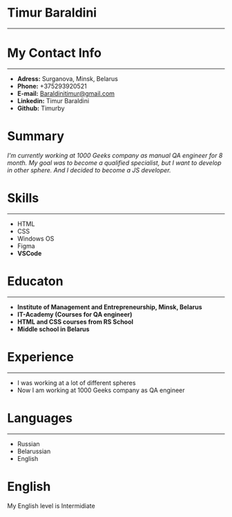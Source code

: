 # Timur Baraldini

---

# My Contact Info

---
+ **Adress:** Surganova, Minsk, Belarus
+ **Phone:** +375293920521
+ **E-mail:** Baraldinitimur@gmail.com
+ **Linkedin:** Timur Baraldini
+ **Github:** Timurby
# Summary
*I'm currently working at 1000 Geeks company as manual QA engineer for 8 month. My goal was to become a qualified specialist, but I want to develop in other sphere. And I decided to become a JS developer.* 
# Skills

---

+ HTML
+ CSS
+ Windows OS
+ Figma
+ **VSCode**
# Educaton

---

+ **Institute of Management and Entrepreneurship, Minsk, Belarus**
+ **IT-Academy (Courses for QA engineer)**
+ **HTML and CSS courses from RS School**
+ **Middle school in Belarus**
# Experience

---

+ I was working at a lot of different spheres
+ Now I am working at 1000 Geeks company as QA engineer
# Languages

---

+ Russian
+ Belarussian
+ English
# English
My English level is Intermidiate

